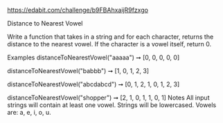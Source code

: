 https://edabit.com/challenge/b9FBAhxaijR9fzxgo

Distance to Nearest Vowel

Write a function that takes in a string and for each character, returns the distance to the nearest vowel. If the character is a vowel itself, return 0.

Examples
distanceToNearestVowel("aaaaa") ➞ [0, 0, 0, 0, 0]

distanceToNearestVowel("babbb") ➞ [1, 0, 1, 2, 3]

distanceToNearestVowel("abcdabcd") ➞ [0, 1, 2, 1, 0, 1, 2, 3]

distanceToNearestVowel("shopper") ➞ [2, 1, 0, 1, 1, 0, 1]
Notes
All input strings will contain at least one vowel.
Strings will be lowercased.
Vowels are: a, e, i, o, u.